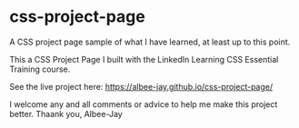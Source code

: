 # css-project-page
A CSS project page sample of what I have learned, at least up to this point.

This a CSS Project Page I built with the LinkedIn Learning CSS Essential Training course.

See the live project here: https://albee-jay.github.io/css-project-page/

I welcome any and all comments or advice to help me make this project better. Thaank you, Albee-Jay
